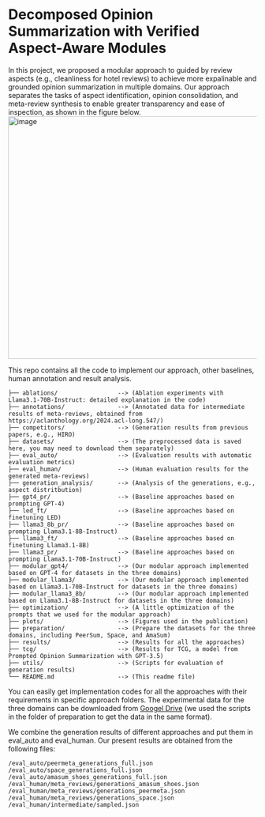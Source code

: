 # Decomposed Opinion Summarization with Verified Aspect-Aware Modules

In this project, we proposed a modular approach to guided by review aspects (e.g., cleanliness for hotel reviews) to achieve more expalinable and grounded opinion summarization in multiple domains.
Our approach separates the tasks of aspect identification, opinion consolidation, and meta-review synthesis to enable greater transparency and ease of inspection, as shown in the figure below.
<img width="967" height="491" alt="image" src="https://github.com/user-attachments/assets/26b54652-c2a9-4e0f-981e-eac5937bec4a" />

This repo contains all the code to implement our approach, other baselines, human annotation and result analysis.
```
├── ablations/                 --> (Ablation experiments with Llama3.1-70B-Instruct: detailed explanation in the code)
├── annotations/               --> (Annotated data for intermediate results of meta-reviews, obtained from https://aclanthology.org/2024.acl-long.547/)
├── competitors/               --> (Generation results from previous papers, e.g., HIRO)
├── datasets/                  --> (The preprocessed data is saved here, you may need to download them separately)
├── eval_auto/                 --> (Evaluation results with automatic evaluation metrics)
├── eval_human/                --> (Human evaluation results for the generated meta-reviews)
├── generation_analysis/       --> (Analysis of the generations, e.g., aspect distritbution)   
├── gpt4_pr/                   --> (Baseline approaches based on prompting GPT-4)
├── led_ft/                    --> (Baseline approaches based on finetuning LED)
├── llama3_8b_pr/              --> (Baseline approaches based on prompting Llama3.1-8B-Instruct)
├── llama3_ft/                 --> (Baseline approaches based on finetuning Llama3.1-8B)
├── llama3_pr/                 --> (Baseline approaches based on prompting Llama3.1-70B-Instruct)
├── modular_gpt4/              --> (Our modular approach implemented based on GPT-4 for datasets in the three domains)
├── modular_llama3/            --> (Our modular approach implemented based on Llama3.1-70B-Instruct for datasets in the three domains)
├── modular_llama3_8b/         --> (Our modular approach implemented based on Llama3.1-8B-Instruct for datasets in the three domains)
├── optimization/              --> (A little optimization of the prompts that we used for the modular approach)
├── plots/                     --> (Figures used in the publication)
├── preparation/               --> (Prepare the datasets for the three domains, including PeerSum, Space, and AmaSum)
├── results/                   --> (Results for all the approaches)
├── tcg/                       --> (Results for TCG, a model from Prompted Opinion Summarization with GPT-3.5)
├── utils/                     --> (Scripts for evaluation of generation results)
└── README.md                  --> (This readme file)
```
You can easily get implementation codes for all the approaches with their requirements in specific approach folders. 
The experimental data for the three domains can be downloaded from [Googel Drive](https://drive.google.com/drive/folders/1LhmXchXC9ZXVVWKxa7ioIKpJ57NLAIVT?usp=sharing) (we used the scripts in the folder of preparation to get the data in the same format).

We combine the generation results of different approaches and put them in eval_auto and eval_human. 
Our present results are obtained from the following files:
```
/eval_auto/peermeta_generations_full.json
/eval_auto/space_generations_full.json
/eval_auto/amasum_shoes_generations_full.json
/eval_human/meta_reviews/generations_amasum_shoes.json
/eval_human/meta_reviews/generations_peermeta.json
/eval_human/meta_reviews/generations_space.json
/eval_human/intermediate/sampled.json
```
